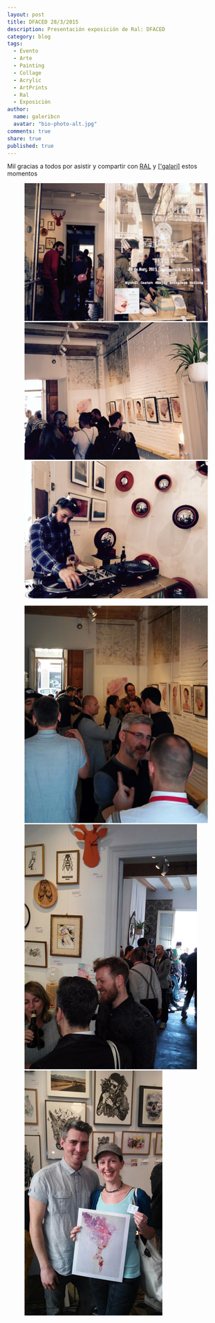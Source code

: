 ```yaml
---
layout: post
title: DFACED 28/3/2015
description: Presentación exposición de Ral: DFACED
category: blog
tags: 
  - Evento
  - Arte
  - Painting
  - Collage
  - Acrylic
  - ArtPrints
  - Ral
  - Exposición 
author: 
  name: galeribcn
  avatar: "bio-photo-alt.jpg"
comments: true
share: true
published: true
---
```

Mil gracias a todos por asistir y compartir con [RAL](http://www.galeribcn.com/articulos/RAL.html "RAL") y [['galəri]]( http://www.galeribcn.com/about/ "['galəri] ") estos momentos

<figure class="third">	
	<a href="/images/EVENTO1.jpg"><img src="/images/EVENTO1.jpg" alt="Tienda galeribcn diseño Barcelona"></a>
	<a href="/images/EVENTO2.jpg"><img src="/images/EVENTO2.jpg" alt="Tienda galeribcn diseño Barcelona"></a>
	<a href="/images/EVENTO3.jpg"><img src="/images/EVENTO3.jpg" alt="Tienda galeribcn diseño Barcelona"></a>
</figure>

<figure class="third">	
	<a href="/images/EVENTO4.jpg"><img src="/images/EVENTO4.jpg" alt="Tienda galeribcn diseño Barcelona"></a>
	<a href="/images/EVENTO5.jpg"><img src="/images/EVENTO5.jpg" alt="Tienda galeribcn diseño Barcelona"></a>
	<a href="/images/EVENTO6.jpg"><img src="/images/EVENTO6.jpg" alt="Tienda galeribcn diseño Barcelona"></a>
</figure>
